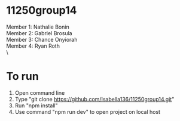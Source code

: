 # 11250group14

Member 1: Nathalie Bonin\
Member 2: Gabriel Brosula \
Member 3: Chance Onyiorah\
Member 4: Ryan Roth \
\

# To run
1) Open command line
2) Type "git clone https://github.com/Isabella136/11250group14.git"
3) Run "npm install"
4) Use command "npm run dev" to open project on local host
